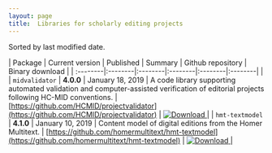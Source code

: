 ```yaml
---
layout: page
title:  Libraries for scholarly editing projects
---
```


Sorted by last modified date.

| Package | Current version | Published | Summary | Github repository | Binary download |
| :--------|:--------|:--------|:--------|:--------|:--------| |
| `midvalidator` | **4.0.0** | January 18, 2019 | A code library supporting automated validation and computer-assisted verification of editorial projects following HC-MID conventions. | [https://github.com/HCMID/projectvalidator](https://github.com/HCMID/projectvalidator) | [ ![Download](https://api.bintray.com/packages/neelsmith/maven/midvalidator/images/download.svg) ](https://bintray.com/neelsmith/maven/midvalidator/_latestVersion) |
| `hmt-textmodel` | **4.1.0** | January 10, 2019 | Content model of digital editions from the Homer Multitext. | [https://github.com/homermultitext/hmt-textmodel](https://github.com/homermultitext/hmt-textmodel) | [ ![Download](https://api.bintray.com/packages/neelsmith/maven/hmt-textmodel/images/download.svg) ](https://bintray.com/neelsmith/maven/hmt-textmodel/_latestVersion) |
